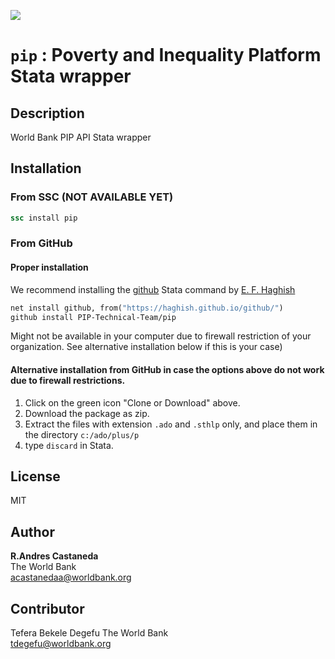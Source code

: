 [![](https://img.shields.io/badge/devel%20version-0.1.2-blue.svg)](https://github.com/PIP-Technical-Team/pip)


`pip` : Poverty and Inequality Platform Stata wrapper
=====================================================

Description
-----------

World Bank PIP API Stata wrapper


Installation
-----------

### From SSC (NOT AVAILABLE YET)

```stata
ssc install pip
```

### From GitHub 

#### Proper installation
We recommend installing the [github](https://github.com/haghish/github) Stata command by [E. F. Haghish](https://github.com/haghish)

```stata
net install github, from("https://haghish.github.io/github/")
github install PIP-Technical-Team/pip
```

Might not be available in your computer due to firewall restriction of your organization. See alternative installation below if this is your case)


#### Alternative installation from GitHub in case the options above do not work due to firewall restrictions.

1. Click on the green icon "Clone or Download" above. 
2. Download the package as zip. 
3. Extract the files with extension `.ado` and `.sthlp` only, and place them in the directory `c:/ado/plus/p`
4. type `discard` in Stata. 




License
-----------
MIT


Author
------

**R.Andres Castaneda**  
The World Bank  
acastanedaa@worldbank.org

Contributor
------
Tefera Bekele Degefu
The World Bank  
tdegefu@worldbank.org
